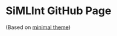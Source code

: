 # SiMLInt GitHub Page

(Based on [minimal theme](https://github.com/pages-themes/minimal/blob/master/index.md))
